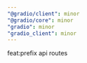 ```yaml
---
"@gradio/client": minor
"@gradio/core": minor
"gradio": minor
"gradio_client": minor
---
```


feat:prefix api routes
